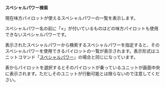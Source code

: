 **スペシャルパワー検索**

現在味方パイロットが使えるスペシャルパワーの一覧を表示します。

スペシャルパワー名の前に「×」が付いているものはどの味方パイロットも使用できないスペシャルパワーです。

表示されたスペシャルパワーから検索するスペシャルパワーを指定すると、そのスペシャルパワーを使用できるパイロットの一覧が表示されます。表示形式はユニットコマンド「[スペシャルパワー](スペシャルパワー)」の場合と同じになっています。

表からパイロットを選択するとそのパイロットが乗っているユニットが画面中央に表示されます。ただしそのユニットが行動可能とは限らないので注意してください。
